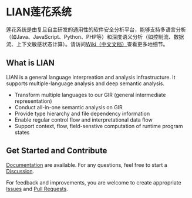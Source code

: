 # LIAN莲花系统

莲花系统是由复旦自主研发的通用性的软件安全分析平台，能够支持多语言分析（如Java、JavaScript、Python、PHP等）和深度语义分析（如控制流、数据流、上下文敏感状态计算）。请访问[Wiki（中文文档）](https://gitee.com/fdu-ssr/lian/wikis)查看更多地细节。


## What is LIAN
LIAN is a general language interpreation and analysis infrastructure. It supports multiple-language analysis and deep semantic analysis. 

- Transform multiple languages to our GIR (general intermediate representation)
- Conduct all-in-one semantic analysis on GIR
- Provide type hierarchy and file dependency information
- Enable regular control flow and interpretational data flow
- Support context, flow, field-senstive computation of runtime program states

## Get Started and Contribute

[Documentation](https://yang-guangliang.github.io/lian) are available. For any questions, feel free to start a [Discussion](https://github.com/yang-guangliang/lian/discussions).

For feedback and improvements, you are welcome to create appropriate [Issues](https://github.com/yang-guangliang/lian/issues) and [Pull Requests](https://github.com/yang-guangliang/lian/pulls).

